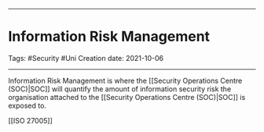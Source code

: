 -----------------------------------------------
# Information Risk Management
Tags:  #Security #Uni 
Creation date: 2021-10-06

-----------------------------------------------

Information Risk Management is where the [[Security Operations Centre (SOC)|SOC]] will quantify the amount of information security risk the organisation attached to the [[Security Operations Centre (SOC)|SOC]] is exposed to.


[[ISO 27005]]